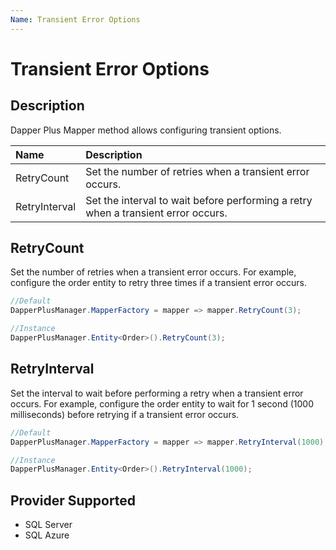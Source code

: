 ```yaml
---
Name: Transient Error Options
---
```


# Transient Error Options

## Description

Dapper Plus Mapper method allows configuring transient options.

| Name	   | Description |
| :--------| :-----------|
|RetryCount	|Set the number of retries when a transient error occurs.|
|RetryInterval	|Set the interval to wait before performing a retry when a transient error occurs.|

## RetryCount

Set the number of retries when a transient error occurs. For example, configure the order entity to retry three times if a transient error occurs.


```csharp
//Default
DapperPlusManager.MapperFactory = mapper => mapper.RetryCount(3);

//Instance
DapperPlusManager.Entity<Order>().RetryCount(3);
```

## RetryInterval

Set the interval to wait before performing a retry when a transient error occurs. For example, configure the order entity to wait for 1 second (1000 milliseconds) before retrying if a transient error occurs.


```csharp
//Default
DapperPlusManager.MapperFactory = mapper => mapper.RetryInterval(1000);

//Instance
DapperPlusManager.Entity<Order>().RetryInterval(1000);
```

## Provider Supported

 - SQL Server
 - SQL Azure
